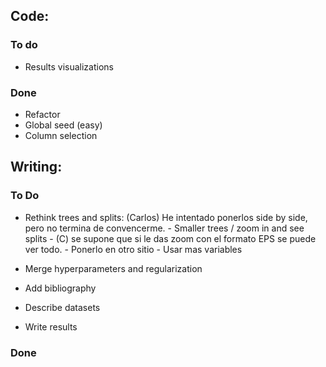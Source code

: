 

## Code:
### To do 
 - Results visualizations

 
### Done 
 - Refactor 
 - Global seed (easy) 
 - Column selection

## Writing:

### To Do 
 - Rethink trees and splits: (Carlos) He intentado ponerlos side by side, pero no termina de convencerme.
        - Smaller trees / zoom in and see splits - (C) se supone que si le das zoom con el formato EPS se puede ver todo.
        - Ponerlo en otro sitio
        - Usar mas variables
   
 - Merge hyperparameters and regularization
 
 - Add bibliography
 
 - Describe datasets
 
 - Write results
 ### Done 
